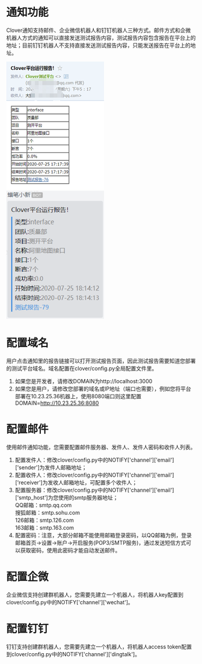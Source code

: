 # 通知功能
Clover通知支持邮件、企业微信机器人和钉钉机器人三种方式。邮件方式和企微机器人方式的通知可以直接发送测试报告内容，测试报告内容包含报告在平台上的地址；目前钉钉机器人不支持直接发送测试报告内容，只能发送报告在平台上的地址。  

![email](../images/mail-notify.png "邮件通知")
![wechat](../images/wechat-notify.png "微信通知")
# 配置域名
用户点击通知里的报告链接可以打开测试报告页面，因此测试报告需要知道您部署的测试平台域名。域名配置在clover/config.py全局配置文件里。  
1. 如果您是开发者，请修改DOMAIN为http://localhost:3000   
2. 如果您是用户，请修改您部署的域名或IP地址（端口也需要），例如您将平台部署在10.23.25.36机器上，使用8080端口则这里配置DOMAIN=http://10.23.25.36:8080
# 配置邮件
使用邮件通知功能，您需要配置邮件服务器、发件人、发件人密码和收件人列表。  
1. 配置发件人：修改clover/config.py中的NOTIFY['channel']['email']['sender']为发件人邮箱地址；  
2. 配置收件人：修改clover/config.py中的NOTIFY['channel']['email']['receiver']为发收人邮箱地址，可配置多个收件人；  
3. 配置服务器：修改clover/config.py中的NOTIFY['channel']['email']['smtp_host']为您使用的smtp服务器地址；  
    QQ邮箱：smtp.qq.com  
    搜狐邮箱：smtp.sohu.com  
    126邮箱：smtp.126.com  
    163邮箱：smtp.163.com  
4. 配置密码：注意，大部分邮箱不能使用邮箱登录密码，以QQ邮箱为例，登录邮箱首页->设置->账户->开启服务(POP3/SMTP服务)，通过发送短信方式可以获取密码，使用此密码才能自动发送邮件。
# 配置企微
企业微信支持创建群机器人，您需要先建立一个机器人，将机器人key配置到clover/config.py中的NOTIFY['channel']['wechat']。
# 配置钉钉
钉钉支持创建群机器人，您需要先建立一个机器人，将机器人access token配置到clover/config.py中的NOTIFY['channel']['dingtalk']。
